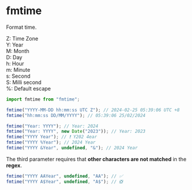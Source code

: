 # fmtime

Format time.

Z: Time Zone\
Y: Year\
M: Month\
D: Day\
h: Hour\
m: Minute\
s: Second\
S: Milli second\
%: Default escape

```js
import fmtime from "fmtime";

fmtime("YYYY-MM-DD hh:mm:ss UTC Z"); // 2024-02-25 05:39:06 UTC +8
fmtime("hh:mm:ss DD/MM/YYYY"); // 05:39:06 25/02/2024

fmtime("Year: YYYY"); // Year: 2024
fmtime("Year: YYYY", new Date("2023")); // Year: 2023
fmtime("YYYY Year"); // ❗ Y202 4ear
fmtime("YYYY %Year"); // 2024 Year
fmtime("YYYY &Year", undefined, "&"); // 2024 Year
```

The third parameter requires that **other characters are not matched** in the **regex**.

```js
fmtime("YYYY AAYear", undefined, "AA"); // ✅
fmtime("YYYY A$Year", undefined, "A$"); // ❎
```
